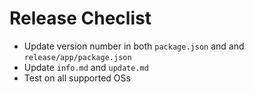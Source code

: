 # Release Checlist

- Update version number in both `package.json` and and `release/app/package.json`
- Update `info.md` and `update.md`
- Test on all supported OSs 